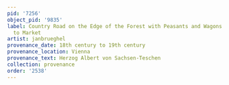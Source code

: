 ```yaml
---
pid: '7256'
object_pid: '9835'
label: Country Road on the Edge of the Forest with Peasants and Wagons on the Way
  to Market
artist: janbrueghel
provenance_date: 18th century to 19th century
provenance_location: Vienna
provenance_text: Herzog Albert von Sachsen-Teschen
collection: provenance
order: '2538'
---
```

